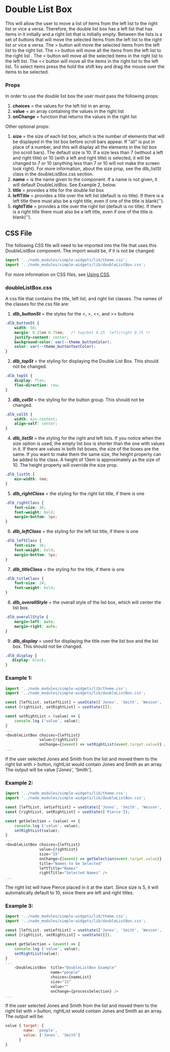 # **Double List Box**

This will allow the user to move a list of items from the left list to the right list or vice a versa.  Therefore, the double list box has a left list that has items in it initially and a right list that is initially empty.  Between the lists is a set of buttons that will move the selected items from the left list to the right list or vice a versa.  The > button will move the selected items from the left list to the right list.  The >> button will move all the items from the left list to the right list .  The < button will move all the selected items in the right list to the left list.  The << button will move all the items in the right list to the left list.  To select items press the hold the shift key and drag the mouse over the items to be selected.

### **Props**

In order to use the double list box the user must pass the following props:

1. **choices** = the values for the left list in an array.
2. **value** = an array containing the values in the right list
3. **onChange** = function that returns the values in the right list

Other optional props:

1. **size** = the size of each list box, which is the number of elements that will be displayed in the list box before scroll bars appear.  If "all" is put in place of a number, and this will display all the elements in the list box (no scroll bars).  The default size is 10.  If a size less than 7 (without a left and right title) or 10 (with a left and right title) is selected, it will be changed to 7 or 10 (anything less than 7 or 10 will not make the screen look right).  For more information, about the size prop, see the dlb_listSt class in the doubleListBox.css section.
2. **name** = is the name given to the component.  If a name is not given, it will default DoubleListBox.  See Example 2, below.
3. **title** = provides a title for the double list box
4. **leftTitle** = provides a title over the left list (default is no title).  If there is a left title there must also be a right title, even if one of the title is blank('').
5. **rightTitle** = provides a title over the right list (default is no title).  If there is a right title there must also be a left title, even if one of the title is blank('').

## CSS File

The following CSS file will need to be imported into the file that uses this DoubleListBox component.  The import would be, if it is not be changed:

```javascript
import '../node_modules/simple-widgets/lib/theme.css';
import '../node_modules/simple-widgets/lib/doubleListBox.css';
```

For more information on CSS files, see [Using CSS](./UsingCSS.md).

### **doubleListBox.css**

A css file that contains the title, left list, and right list classes.  The names of the classes for the css file are:

1. ***dlb_buttonSt*** = the styles for the <, >, <<, and >> buttons

```css
.dlb_buttonSt {
    width: 50;
    margin: 0.25em 0.75em;   /* top/bot 0.25  left/right 0.75 */
    justify-content: center;
    background-color: var(--theme_buttonColor);
    color: var(--theme_buttonTextColor);
}
```

2. ***dlb_topSt*** = the styling for displaying the Double List Box.  This should not be changed.

```css
.dlb_topSt { 
    display: flex;
    flex-direction: row;
}
```

3. ***dlb_colSt*** = the styling for the button group.  This should not be changed.

```css
.dlb_colSt { 
    width: min-content;
    align-self: center;
}
```

4. ***dlb_listSt*** = the styling for the right and left lists.  If you notice when the size option is used, the empty list box is shorter than the one with values in it.  If there are values in both list boxes, the size of the boxes are the same.  If you want to make them the same size, the height property can be added to the class.  A height of 13em is approximately as the size of 10.  The height property will override the size prop.

```css
.dlb_listSt { 
    min-width: 8em;
}
```

5. ***dlb_rightClass*** = the styling for the right list title, if there is one

```css
.dlb_rightClass {
    font-size: 16;
    font-weight: bold;
    margin-bottom: 5px;
}
```

6. ***dlb_leftClass*** = the styling for the left list title, if there is one

```css
.dlb_leftClass {
    font-size: 16;
    font-weight: bold;
    margin-bottom: 5px;
}
```

7. ***dlb_titleClass*** = the styling for the title, if there is one

```css
.dlb_titleClass {
    font-size: 24;
    font-weight: bold;
}
```

8. ***dlb_overallStyle*** = the overall style of the list box, which will center the list box.

```css
.dlb_overallStyle {
    margin-left: auto;
    margin-right: auto;
}
```

9. ***dlb_display*** = used for displaying the title over the list box and the list box.  This should not be changed.

```css
.dlb_display {
   display: block;
}
```

### **Example 1:**

```javascript
import '../node_modules/simple-widgets/lib/theme.css';
import '../node_modules/simple-widgets/lib/doubleListBox.css';

const [leftList, setLeftList] = useState(['Jones', 'Smith', 'Wesson', 'Doe', 'Johnson]);
const [rightList, setRightList] = useState([]);

const setRightList = (value) => {
    console.log ('value', value);
}
...
<DoubleListBox choices={leftList} 
               value={rightList} 
               onChange={(event) => setRightList(event.target.value)} />
...
```

If the user selected Jones and Smith from the list and moved them to the right list with > button, rightList would contain Jones and Smith as an array.
The output will be value ['Jones', 'Smith'].

### **Example 2:**

```javascript
import '../node_modules/simple-widgets/lib/theme.css';
import '../node_modules/simple-widgets/lib/doubleListBox.css';

const [leftList, setLeftList] = useState(['Jones', 'Smith', 'Wesson', 'Doe', 'Johnson]);
const [rightList, setRightList] = useState(['Pierce']);

const getSelection = (value) => {
    console.log ('value', value);
    setRightList(value);
}
...
<DoubleListBox choices={leftList} 
               value={rightList} 
               size="15"
               onChange={(event) => getSelection(event.target.value)}
               title="Names to be Selected"
               leftTitle="Names"
               rightTitle="Selected Names" />
...
```

The right list will have Pierce placed in it at the start.
Since size is 5, it will automatically default to 10, since there are left and right titles.

### **Example 3:**

```javascript
import '../node_modules/simple-widgets/lib/theme.css';
import '../node_modules/simple-widgets/lib/doubleListBox.css';

const [leftList, setLeftList] = useState(['Jones', 'Smith', 'Wesson', 'Doe', 'Johnson]);
const [rightList, setRightList] = useState([]);

const getSelection = (event) => {
    console.log ('value', value);
    setRightList(value);
}
...
    <DoubleListBox  title="DoubleListBox Example"
                    name="people"
                    choices={nameList}
                    size="15"
                    value=""
                    onChange={processSelection} />
...
```

If the user selected Jones and Smith from the list and moved them to the right list with > button, rightList would contain Jones and Smith as an array.
The output will be: 
```javascript
value { target: {
        name: 'people',
        value: ['Jones', 'Smith']
      }
}

```
